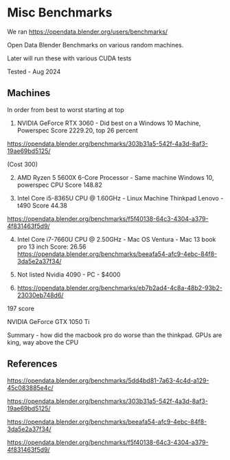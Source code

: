 # Misc Benchmarks

We ran https://opendata.blender.org/users/benchmarks/

Open Data Blender Benchmarks on various random machines.

Later will run these with various CUDA tests

Tested -  Aug 2024

## Machines

In order from best to worst starting at top

1. NVIDIA GeForce RTX 3060 - Did best on a Windows 10 Machine, Powerspec 
  Score 2229.20, top 26 percent

https://opendata.blender.org/benchmarks/303b31a5-542f-4a3d-8af3-19ae69bd5125/

  (Cost 300)

2. AMD Ryzen 5 5600X 6-Core Processor - Same machine Windows 10, powerspec CPU
  Score 148.82

3. Intel Core i5-8365U CPU @ 1.60GHz - Linux Machine Thinkpad Lenovo - t490
  Score 44.38

 https://opendata.blender.org/benchmarks/f5f40138-64c3-4304-a379-4f831463f5d9/

4. Intel Core i7-7660U CPU @ 2.50GHz - Mac OS Ventura - Mac 13 book pro 13 inch
   Score: 26.56
  https://opendata.blender.org/benchmarks/beeafa54-afc9-4ebc-84f8-3da5e2a37f34/

5. Not listed Nvidia 4090 - PC - $4000


6. https://opendata.blender.org/benchmarks/eb7b2ad4-4c8a-48b2-93b2-23030eb748d6/

197 score

NVIDIA GeForce GTX 1050 Ti

Summary - how did the macbook pro do worse than the thinkpad. GPUs are king, way above the CPU


## References

https://opendata.blender.org/benchmarks/5dd4bd81-7a63-4c4d-a129-45c083885e4c/

https://opendata.blender.org/benchmarks/303b31a5-542f-4a3d-8af3-19ae69bd5125/

https://opendata.blender.org/benchmarks/beeafa54-afc9-4ebc-84f8-3da5e2a37f34/

https://opendata.blender.org/benchmarks/f5f40138-64c3-4304-a379-4f831463f5d9/